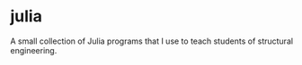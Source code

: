 # julia

A small collection of Julia programs that I use to teach students of structural engineering.
